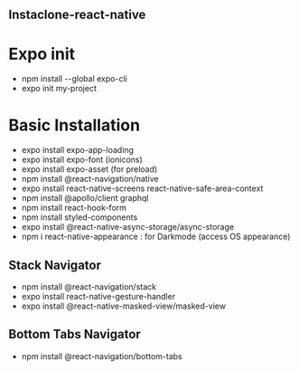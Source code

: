 ## Instaclone-react-native

# Expo init

- npm install --global expo-cli
- expo init my-project

# Basic Installation

- expo install expo-app-loading
- expo install expo-font (ionicons)
- expo install expo-asset (for preload)
- npm install @react-navigation/native
- expo install react-native-screens react-native-safe-area-context
- npm install @apollo/client graphql
- npm install react-hook-form
- npm install styled-components
- expo install @react-native-async-storage/async-storage
- npm i react-native-appearance : for Darkmode (access OS appearance)

## Stack Navigator

- npm install @react-navigation/stack
- expo install react-native-gesture-handler
- expo install @react-native-masked-view/masked-view

## Bottom Tabs Navigator

- npm install @react-navigation/bottom-tabs
